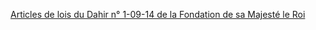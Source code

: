 [Articles de lois du Dahir n° 1-09-14  de la Fondation de sa Majesté le Roi](https://www.fmh2.ma/sites/default/files/dahir_n_1-09-14_du_24_0.pdf)
